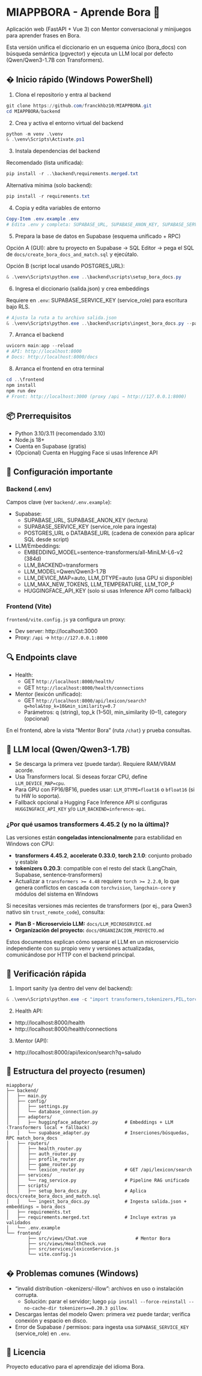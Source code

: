 # MIAPPBORA - Aprende Bora 🌿

Aplicación web (FastAPI + Vue 3) con Mentor conversacional y minijuegos para aprender frases en Bora.

Esta versión unifica el diccionario en un esquema único (bora_docs) con búsqueda semántica (pgvector) y ejecuta un LLM local por defecto (Qwen/Qwen3-1.7B con Transformers).

## � Inicio rápido (Windows PowerShell)

1) Clona el repositorio y entra al backend

```powershell
git clone https://github.com/franckhbz10/MIAPPBORA.git
cd MIAPPBORA/backend
```

2) Crea y activa el entorno virtual del backend

```powershell
python -m venv .\venv
& .\venv\Scripts\Activate.ps1
```

3) Instala dependencias del backend

Recomendado (lista unificada):

```powershell
pip install -r ..\backend\requirements.merged.txt
```

Alternativa mínima (solo backend):

```powershell
pip install -r requirements.txt
```

4) Copia y edita variables de entorno

```powershell
Copy-Item .env.example .env
# Edita .env y completa: SUPABASE_URL, SUPABASE_ANON_KEY, SUPABASE_SERVICE_KEY, POSTGRES_URL/DATABASE_URL
```

5) Prepara la base de datos en Supabase (esquema unificado + RPC)

Opción A (GUI): abre tu proyecto en Supabase → SQL Editor → pega el SQL de `docs/create_bora_docs_and_match.sql` y ejecútalo.

Opción B (script local usando POSTGRES_URL):

```powershell
& .\venv\Scripts\python.exe ..\backend\scripts\setup_bora_docs.py
```

6) Ingresa el diccionario (salida.json) y crea embeddings

Requiere en `.env`: SUPABASE_SERVICE_KEY (service_role) para escritura bajo RLS.

```powershell
# Ajusta la ruta a tu archivo salida.json
& .\venv\Scripts\python.exe ..\backend\scripts\ingest_bora_docs.py --path ..\salida.json --batch-size 400 --embed-batch-size 64
```

7) Arranca el backend

```powershell
uvicorn main:app --reload
# API: http://localhost:8000
# Docs: http://localhost:8000/docs
```

8) Arranca el frontend en otra terminal

```powershell
cd ..\frontend
npm install
npm run dev
# Front: http://localhost:3000 (proxy /api → http://127.0.0.1:8000)
```

## 📦 Prerrequisitos

- Python 3.10/3.11 (recomendado 3.10)
- Node.js 18+
- Cuenta en Supabase (gratis)
- (Opcional) Cuenta en Hugging Face si usas Inference API

## 🔧 Configuración importante

### Backend (.env)

Campos clave (ver `backend/.env.example`):

- Supabase:
    - SUPABASE_URL, SUPABASE_ANON_KEY (lectura)
    - SUPABASE_SERVICE_KEY (service_role para ingesta)
    - POSTGRES_URL o DATABASE_URL (cadena de conexión para aplicar SQL desde script)
- LLM/Embeddings:
    - EMBEDDING_MODEL=sentence-transformers/all-MiniLM-L6-v2 (384d)
    - LLM_BACKEND=transformers
    - LLM_MODEL=Qwen/Qwen3-1.7B
    - LLM_DEVICE_MAP=auto, LLM_DTYPE=auto (usa GPU si disponible)
    - LLM_MAX_NEW_TOKENS, LLM_TEMPERATURE, LLM_TOP_P
    - HUGGINGFACE_API_KEY (solo si usas Inference API como fallback)

### Frontend (Vite)

`frontend/vite.config.js` ya configura un proxy:

- Dev server: http://localhost:3000
- Proxy: `/api` → `http://127.0.0.1:8000`

## 🔍 Endpoints clave

- Health:
    - GET `http://localhost:8000/health/`
    - GET `http://localhost:8000/health/connections`
- Mentor (lexicón unificado):
    - GET `http://localhost:8000/api/lexicon/search?q=hola&top_k=10&min_similarity=0.7`
    - Parámetros: q (string), top_k (1–50), min_similarity (0–1), category (opcional)

En el frontend, abre la vista “Mentor Bora” (ruta `/chat`) y prueba consultas.

## 🧠 LLM local (Qwen/Qwen3-1.7B)

- Se descarga la primera vez (puede tardar). Requiere RAM/VRAM acorde.
- Usa Transformers local. Si deseas forzar CPU, define `LLM_DEVICE_MAP=cpu`.
- Para GPU con FP16/BF16, puedes usar: `LLM_DTYPE=float16` o `bfloat16` (si tu HW lo soporta).
- Fallback opcional a Hugging Face Inference API si configuras `HUGGINGFACE_API_KEY` y/o `LLM_BACKEND=inference-api`.

### ¿Por qué usamos transformers 4.45.2 (y no la última)?

Las versiones están **congeladas intencionalmente** para estabilidad en Windows con CPU:
- **transformers 4.45.2**, **accelerate 0.33.0**, **torch 2.1.0**: conjunto probado y estable
- **tokenizers 0.20.3**: compatible con el resto del stack (LangChain, Supabase, sentence-transformers)
- Actualizar a `transformers >= 4.48` requiere `torch >= 2.2.0`, lo que genera conflictos en cascada con `torchvision`, `langchain-core` y módulos del sistema en Windows

Si necesitas versiones más recientes de transformers (por ej., para Qwen3 nativo sin `trust_remote_code`), consulta:
- **Plan B - Microservicio LLM:** `docs/LLM_MICROSERVICE.md`
- **Organización del proyecto:** `docs/ORGANIZACION_PROYECTO.md`

Estos documentos explican cómo separar el LLM en un microservicio independiente con su propio venv y versiones actualizadas, comunicándose por HTTP con el backend principal.

## 🧪 Verificación rápida

1) Import sanity (ya dentro del venv del backend):

```powershell
& .\venv\Scripts\python.exe -c "import transformers,tokenizers,PIL,torch; print('ok')"
```

2) Health API:

- http://localhost:8000/health
- http://localhost:8000/health/connections

3) Mentor (API):

- http://localhost:8000/api/lexicon/search?q=saludo

## 🧰 Estructura del proyecto (resumen)

```
miappbora/
├── backend/
│   ├── main.py
│   ├── config/
│   │   ├── settings.py
│   │   └── database_connection.py
│   ├── adapters/
│   │   ├── huggingface_adapter.py          # Embeddings + LLM (Transformers local + fallback)
│   │   └── supabase_adapter.py             # Inserciones/búsquedas, RPC match_bora_docs
│   ├── routers/
│   │   ├── health_router.py
│   │   ├── auth_router.py
│   │   ├── profile_router.py
│   │   ├── game_router.py
│   │   └── lexicon_router.py               # GET /api/lexicon/search
│   ├── services/
│   │   └── rag_service.py                  # Pipeline RAG unificado
│   ├── scripts/
│   │   ├── setup_bora_docs.py              # Aplica docs/create_bora_docs_and_match.sql
│   │   └── ingest_bora_docs.py             # Ingesta salida.json + embeddings → bora_docs
│   ├── requirements.txt
│   ├── requirements.merged.txt             # Incluye extras ya validados
│   └── .env.example
└── frontend/
        ├── src/views/Chat.vue                  # Mentor Bora
        ├── src/views/HealthCheck.vue
        ├── src/services/lexiconService.js
        └── vite.config.js
```

## � Problemas comunes (Windows)

- “invalid distribution -okenizers/-illow”: archivos en uso o instalación corrupta.
    - Solución: parar el servidor; luego `pip install --force-reinstall --no-cache-dir tokenizers==0.20.3 pillow`.
- Descargas lentas del modelo Qwen: primera vez puede tardar; verifica conexión y espacio en disco.
- Error de Supabase / permisos: para ingesta usa `SUPABASE_SERVICE_KEY` (service_role) en `.env`.

## 📄 Licencia

Proyecto educativo para el aprendizaje del idioma Bora.
